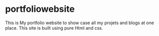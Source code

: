 # portfoliowebsite
This is My portfolio website to show case all my  projets and blogs at one place.
This site is built using pure Html and css.

